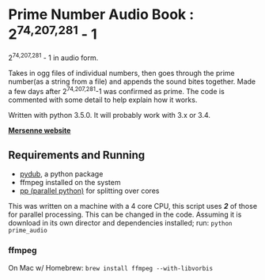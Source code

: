 # Prime Number Audio Book : 2<sup>74,207,281</sup> - 1

2<sup>74,207,281</sup> - 1 in audio form.

Takes in ogg files of individual numbers, then goes through the prime number(as a string from a file) and appends the sound bites together. Made a few days after 2<sup>74,207,281</sup>-1 was confirmed as prime. The code is commented with some detail to help explain how it works.

Written with python 3.5.0. It will probably work with 3.x or 3.4.

**[Mersenne website](http://www.mersenne.org/primes/)**

## Requirements and Running

* [pydub](https://github.com/jiaaro/pydub), a python package
* ffmpeg installed on the system
* [pp (parallel python)](http://www.parallelpython.com) for splitting over cores

This was written on a machine with a 4 core CPU, this script uses ***2*** of those for parallel processing. This can be changed in the code. Assuming it is download in its own director and dependencies installed; run: `python prime_audio`

### ffmpeg
On Mac w/ Homebrew:
`brew install ffmpeg --with-libvorbis`
